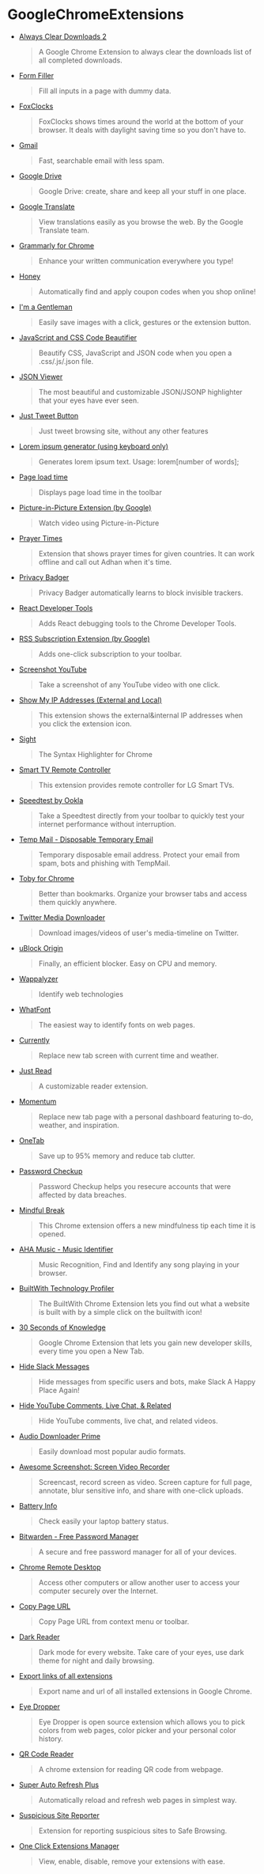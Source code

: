 # GoogleChromeExtensions

- [Always Clear Downloads 2](https://chrome.google.com/webstore/detail/jcajchndfkmnaefkhoaoiagemplbfffn)

  > A Google Chrome Extension to always clear the downloads list of all completed downloads.

- [Form Filler](https://chrome.google.com/webstore/detail/bnjjngeaknajbdcgpfkgnonkmififhfo)

  > Fill all inputs in a page with dummy data.

- [FoxClocks](https://chrome.google.com/webstore/detail/obcbigljfpgappaaofailjjoabiikckk)

  > FoxClocks shows times around the world at the bottom of your browser. It deals with daylight saving time so you don't have to.

- [Gmail](https://chrome.google.com/webstore/detail/pjkljhegncpnkpknbcohdijeoejaedia)

  > Fast, searchable email with less spam.

- [Google Drive](https://chrome.google.com/webstore/detail/apdfllckaahabafndbhieahigkjlhalf)

  > Google Drive: create, share and keep all your stuff in one place.

- [Google Translate](https://chrome.google.com/webstore/detail/aapbdbdomjkkjkaonfhkkikfgjllcleb)

  > View translations easily as you browse the web. By the Google Translate team.

- [Grammarly for Chrome](https://chrome.google.com/webstore/detail/kbfnbcaeplbcioakkpcpgfkobkghlhen)

  > Enhance your written communication everywhere you type!

- [Honey](https://chrome.google.com/webstore/detail/bmnlcjabgnpnenekpadlanbbkooimhnj)

  > Automatically find and apply coupon codes when you shop online!

- [I'm a Gentleman](https://chrome.google.com/webstore/detail/afjaicccalbbickikgdegaihmajaidpd)

  > Easily save images with a click, gestures or the extension button.

- [JavaScript and CSS Code Beautifier](https://chrome.google.com/webstore/detail/iiglodndmmefofehaibmaignglbpdald)

  > Beautify CSS, JavaScript and JSON code when you open a .css/.js/.json file.

- [JSON Viewer](https://chrome.google.com/webstore/detail/gbmdgpbipfallnflgajpaliibnhdgobh)

  > The most beautiful and customizable JSON/JSONP highlighter that your eyes have ever seen.

- [Just Tweet Button](https://chrome.google.com/webstore/detail/feikojefkpembojkeegfajbbfecocddd)

  > Just tweet browsing site, without any other features

- [Lorem ipsum generator (using keyboard only)](https://chrome.google.com/webstore/detail/ogkidppcbldhebgplkdmepodkbfanndi)

  > Generates lorem ipsum text. Usage: lorem[number of words];

- [Page load time](https://chrome.google.com/webstore/detail/fploionmjgeclbkemipmkogoaohcdbig)

  > Displays page load time in the toolbar

- [Picture-in-Picture Extension (by Google)](https://chrome.google.com/webstore/detail/hkgfoiooedgoejojocmhlaklaeopbecg)

  > Watch video using Picture-in-Picture

- [Prayer Times](https://chrome.google.com/webstore/detail/ieelbggiidmnfbkjcjceknbhjgnhkjnf)

  > Extension that shows prayer times for given countries. It can work offline and call out Adhan when it's time.

- [Privacy Badger](https://chrome.google.com/webstore/detail/pkehgijcmpdhfbdbbnkijodmdjhbjlgp)

  > Privacy Badger automatically learns to block invisible trackers.

- [React Developer Tools](https://chrome.google.com/webstore/detail/fmkadmapgofadopljbjfkapdkoienihi)

  > Adds React debugging tools to the Chrome Developer Tools.

- [RSS Subscription Extension (by Google)](https://chrome.google.com/webstore/detail/nlbjncdgjeocebhnmkbbbdekmmmcbfjd)

  > Adds one-click subscription to your toolbar.

- [Screenshot YouTube](https://chrome.google.com/webstore/detail/gjoijpfmdhbjkkgnmahganhoinjjpohk)

  > Take a screenshot of any YouTube video with one click.

- [Show My IP Addresses (External and Local)](https://chrome.google.com/webstore/detail/opljiobgnagdjikipnagigiacllolpaj)

  > This extension shows the external&internal IP addresses when you click the extension icon.

- [Sight](https://chrome.google.com/webstore/detail/epmaefhielclhlnmjofcdapbeepkmggh)

  > The Syntax Highlighter for Chrome

- [Smart TV Remote Controller](https://chrome.google.com/webstore/detail/icokofncdmhjjncknidajbngmbfphpia)

  > This extension provides remote controller for LG Smart TVs.

- [Speedtest by Ookla](https://chrome.google.com/webstore/detail/pgjjikdiikihdfpoppgaidccahalehjh)

  > Take a Speedtest directly from your toolbar to quickly test your internet performance without interruption.

- [Temp Mail - Disposable Temporary Email](https://chrome.google.com/webstore/detail/inojafojbhdpnehkhhfjalgjjobnhomj)

  > Temporary disposable email address. Protect your email from spam, bots and phishing with TempMail.

- [Toby for Chrome](https://chrome.google.com/webstore/detail/hddnkoipeenegfoeaoibdmnaalmgkpip)

  > Better than bookmarks. Organize your browser tabs and access them quickly anywhere.

- [Twitter Media Downloader](https://chrome.google.com/webstore/detail/cblpjenafgeohmnjknfhpdbdljfkndig)

  > Download images/videos of user's media-timeline on Twitter.

- [uBlock Origin](https://chrome.google.com/webstore/detail/cjpalhdlnbpafiamejdnhcphjbkeiagm)

  > Finally, an efficient blocker. Easy on CPU and memory.

- [Wappalyzer](https://chrome.google.com/webstore/detail/gppongmhjkpfnbhagpmjfkannfbllamg)

  > Identify web technologies

- [WhatFont](https://chrome.google.com/webstore/detail/jabopobgcpjmedljpbcaablpmlmfcogm)

  > The easiest way to identify fonts on web pages.

- [Currently](https://chrome.google.com/webstore/detail/ojhmphdkpgbibohbnpbfiefkgieacjmh)

  > Replace new tab screen with current time and weather.

- [Just Read](https://chrome.google.com/webstore/detail/dgmanlpmmkibanfdgjocnabmcaclkmod)

  > A customizable reader extension.

- [Momentum](https://chrome.google.com/webstore/detail/laookkfknpbbblfpciffpaejjkokdgca)

  > Replace new tab page with a personal dashboard featuring to-do, weather, and inspiration.

- [OneTab](https://chrome.google.com/webstore/detail/chphlpgkkbolifaimnlloiipkdnihall)

  > Save up to 95% memory and reduce tab clutter.

- [Password Checkup](https://chrome.google.com/webstore/detail/password-checkup/pncabnpcffmalkkjpajodfhijclecjno)

  > Password Checkup helps you resecure accounts that were affected by data breaches.

- [Mindful Break](https://chrome.google.com/webstore/detail/mindful-break/onjcfgnjjbnflacfbnjaapcbiecckilk)

  > This Chrome extension offers a new mindfulness tip each time it is opened.

- [AHA Music - Music Identifier](https://chrome.google.com/webstore/detail/aha-music-music-identifie/dpacanjfikmhoddligfbehkpomnbgblf)

  > Music Recognition, Find and Identify any song playing in your browser.

- [BuiltWith Technology Profiler](https://chrome.google.com/webstore/detail/builtwith-technology-prof/dapjbgnjinbpoindlpdmhochffioedbn)

  > The BuiltWith Chrome Extension lets you find out what a website is built with by a simple click on the builtwith icon!

- [30 Seconds of Knowledge](https://chrome.google.com/webstore/detail/30-seconds-of-knowledge/mmgplondnjekobonklacmemikcnhklla)

  > Google Chrome Extension that lets you gain new developer skills, every time you open a New Tab.

- [Hide Slack Messages](https://chrome.google.com/webstore/detail/hide-slack-messages/mjingehmnkofkklkdlipioiinepjghlo)

  > Hide messages from specific users and bots, make Slack A Happy Place Again!

- [Hide YouTube Comments, Live Chat, & Related](https://chrome.google.com/webstore/detail/hide-youtube-comments-liv/fcchghcgfeadhdmkmpkedplecikkajnp)

  > Hide YouTube comments, live chat, and related videos.

- [Audio Downloader Prime](https://chrome.google.com/webstore/detail/flainkeonkoanoijnkojmiiihnfdhipd)

  > Easily download most popular audio formats.

- [Awesome Screenshot: Screen Video Recorder](https://chrome.google.com/webstore/detail/nlipoenfbbikpbjkfpfillcgkoblgpmj)

  > Screencast, record screen as video. Screen capture for full page, annotate, blur sensitive info, and share with one-click uploads.

- [Battery Info](https://chrome.google.com/webstore/detail/jchnojkeefjdioodimacimfiefjdbpag)

  > Check easily your laptop battery status.

- [Bitwarden - Free Password Manager](https://chrome.google.com/webstore/detail/nngceckbapebfimnlniiiahkandclblb)

  > A secure and free password manager for all of your devices.

- [Chrome Remote Desktop](https://chrome.google.com/webstore/detail/gbchcmhmhahfdphkhkmpfmihenigjmpp)

  > Access other computers or allow another user to access your computer securely over the Internet.

- [Copy Page URL](https://chrome.google.com/webstore/detail/dobnehimlklapeengfdlhdkpijhjdkag)

  > Copy Page URL from context menu or toolbar.

- [Dark Reader](https://chrome.google.com/webstore/detail/eimadpbcbfnmbkopoojfekhnkhdbieeh)

  > Dark mode for every website. Take care of your eyes, use dark theme for night and daily browsing.

- [Export links of all extensions](https://chrome.google.com/webstore/detail/cmeckkgeamghjhkepejgjockldoblhcb)

  > Export name and url of all installed extensions in Google Chrome.

- [Eye Dropper](https://chrome.google.com/webstore/detail/hmdcmlfkchdmnmnmheododdhjedfccka)

  > Eye Dropper is open source extension which allows you to pick colors from web pages, color picker and your personal color history.

- [QR Code Reader](https://chrome.google.com/webstore/detail/likadllkkidlligfcdhfnnbkjigdkmci)

  > A chrome extension for reading QR code from webpage.

- [Super Auto Refresh Plus](https://chrome.google.com/webstore/detail/globgafddkdlnalejlkcpaefakkhkdoa)

  > Automatically reload and refresh web pages in simplest way.

- [Suspicious Site Reporter](https://chrome.google.com/webstore/detail/jknemblkbdhdcpllfgbfekkdciegfboi)

  > Extension for reporting suspicious sites to Safe Browsing.

- [One Click Extensions Manager](https://chrome.google.com/webstore/detail/one-click-extensions-mana/pbgjpgbpljobkekbhnnmlikbbfhbhmem)

  > View, enable, disable, remove your extensions with ease.
